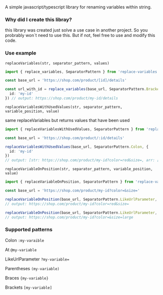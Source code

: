 A simple javascript/typescript library for renaming variables within string.

### Why did I create this libray?
this library was created just solve a use case in another project.
So you probrably won´t need to use this.
But if not, feel free to use and modify this code.

### Use example
```replaceVariables(str, separator_pattern, values)```

```ts
import { replace_variables, SeparatorPattern } from 'replace-variables'

const base_url = 'https://shop.com/product/[id]/details'

const url_with_id = replace_variables(base_url, SeparatorPattern.Bracket, {
  id: 'my-id'
}) // output: https://shop.com/product/my-id/details
```

```replaceVariablesWithUsedValues(str, separator_pattern, variable_position, value)```

same replaceVariables but returns values that have been used 
```ts
import { replaceVariablesWithUsedValues, SeparatorPattern } from 'replace-variables'

const base_url = 'https://shop.com/product/:id/details'

replaceVariablesWithUsedValues(base_url, SeparatorPattern.Colon, {
  id: 'my-id'
})
// output: [str: https://shop.com/product/my-id?color=red&size=, arr: [my-id]]
```

```replaceVariableOnPosition(str, separator_pattern, variable_position, value)```
```ts
import { replaceVariableOnPosition, SeparatorPattern } from 'replace-variables'

const base_url = 'https://shop.com/product/my-id?color=&size='

replaceVariableOnPosition(base_url, SeparatorPattern.LikeUrlParameter, 1, 'red')
// output: https://shop.com/product/my-id?color=red&size=

replaceVariableOnPosition(base_url, SeparatorPattern.LikeUrlParameter, 2, 'large')
// output: https://shop.com/product/my-id?color=&size=large
```

### Supported patterns
Colon ```:my-varaible```

At ```@my-variable```

LikeUrlParameter ```?my-variable=```

Parentheses ```(my-variable)```

Braces ```{my-variable}```

Brackets ```[my-variable]```
